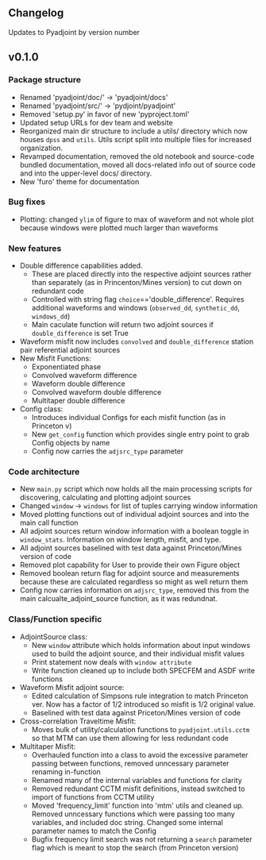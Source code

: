 Changelog
---------
Updates to Pyadjoint by version number

## v0.1.0
### Package structure
- Renamed 'pyadjoint/doc/' -> 'pyadjoint/docs'
- Renamed 'pyadjoint/src/' -> 'pydjoint/pyadjoint'
- Removed 'setup.py' in favor of new 'pyproject.toml'
- Updated setup URLs for dev team and website
- Reorganized main dir structure to include a utils/ directory which now 
  houses `dpss` and `utils`. Utils script split into multiple files for 
  increased organization.
- Revamped documentation, removed the old notebook and source-code bundled 
  documentation, moved all docs-related info out of source code and into the 
  upper-level docs/ directory.
- New 'furo' theme for documentation

### Bug fixes
- Plotting: changed `ylim` of figure to max of waveform and not whole plot 
  because windows were plotted much larger than waveforms

### New features
- Double difference capabilities added. 
  - These are placed directly into the respective adjoint sources rather than 
  	separately (as in Princenton/Mines version) to cut down on redundant code
  - Controlled with string flag ``choice``=='double_difference'. Requires 
    additional  waveforms and windows (``observed_dd``, ``synthetic_dd``, 
    ``windows_dd``)
  - Main caculate function will return two adjoint sources if 
    ``double_difference`` is set True
- Waveform misfit now includes ``convolved`` and ``double_difference`` 
  station pair referential adjoint sources
- New Misfit Functions:
	- Exponentiated phase
    - Convolved waveform difference
    - Waveform double difference
    - Convolved waveform double difference
	- Multitaper double difference
- Config class: 
	- Introduces individual Configs for each misfit function (as in Princeton v)
	- New `get_config` function which provides single entry point to grab 
	  Config objects by name
	- Config now carries the `adjsrc_type` parameter 

### Code architecture
- New ``main.py`` script which now holds all the main processing scripts for
  discovering, calculating and plotting adjoint sources
- Changed `window` -> `windows` for list of tuples carrying window information
- Moved plotting functions out of individual adjoint sources and into the
  main call function
- All adjoint sources return window information with a boolean toggle in 
  ``window_stats``. Information on window length, misfit, and type.
- All adjoint sources baselined with test data against Princeton/Mines version
  of code
- Removed plot capability for User to provide their own Figure object
- Removed boolean return flag for adjoint source and measurements because these
  are calculated regardless so might as well return them
- Config now carries information on `adjsrc_type`, removed this from the main
  calcualte_adjoint_source function, as it was redundnat. 

### Class/Function specific
- AdjointSource class:
	- New `window` attribute which holds information about input windows used 
	  to build the adjoint source, and their individual misfit values
	- Print statement now deals with `window attribute`
	- Write function cleaned up to include both SPECFEM and ASDF write functions
- Waveform Misfit adjoint source: 
	- Edited calculation of Simpsons rule integration to match Princeton ver.
	  Now has a factor of 1/2 introduced so misfit is 1/2 original value.
	- Baselined with test data against Priceton/Mines version of code
- Cross-correlation Traveltime Misfit:
	- Moves bulk of utility/calculation functions to ``pyadjoint.utils.cctm`` 
      so that MTM can use them allowing for less redundant code
- Multitaper Misfit:
	- Overhauled function into a class to avoid the excessive parameter passing 
	  between functions, removed unncessary parameter renaming in-function
	- Renamed many of the internal variables and functions for clarity
	- Removed redundant CCTM misfit definitions, instead switched to import of
	  functions from CCTM utility
	- Moved 'frequency_limit' function into 'mtm' utils and cleaned up. Removed
	  unncessary functions which were passing too many variables, and included
	  doc string. Changed some internal parameter names to match the Config
	- Bugfix frequency limit search was not returning a `search` parameter flag
	  which is meant to stop the search (from Princeton version)


